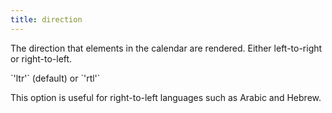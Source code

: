 ```yaml
---
title: direction
---
```


The direction that elements in the calendar are rendered. Either left-to-right or right-to-left.

<div class='spec' markdown='1'>
`'ltr'` (default) or `'rtl'`
</div>

This option is useful for right-to-left languages such as Arabic and Hebrew.
